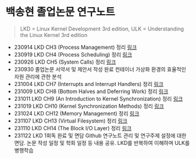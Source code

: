 # 백송현 졸업논문 연구노트

> LKD = Linux Kernel Development 3rd edition, ULK = Understanding the Linux Kernel 3rd edition

- 230914 LKD CH3 (Process Management) 정리 [링크](https://velog.io/@cmcm0012/%EB%A6%AC%EB%88%85%EC%8A%A4-3.-Process-Management)
- 230919 LKD CH4 (Process Scheduling) 정리 [링크](https://velog.io/@cmcm0012/%EB%A6%AC%EB%88%85%EC%8A%A4-4.-Process-Scheduling)
- 230926 LKD CH5 (System Calls) 정리 [링크](https://velog.io/@cmcm0012/%EB%A6%AC%EB%88%85%EC%8A%A4-5.-System-Calls)
- 230930 졸업논문 서약서 및 제안서 작성 완료
  컨테이너 가상화 환경의 효율적인 자원 관리에 관한 분석
- 231004 LKD CH7 (Interrupts and Interrupt Handlers) 정리 [링크](https://velog.io/@cmcm0012/%EB%A6%AC%EB%88%85%EC%8A%A4-7.-Interrupts-and-Interrupt-Handlers)
- 231009 LKD CH8 (Bottom Halves and Deferring Work) 정리 [링크](https://velog.io/@cmcm0012/%EB%A6%AC%EB%88%85%EC%8A%A4-8.-Bottom-Halves-and-Deferring-Work)
- 231011 LKD CH9 (An Introduction to Kernel Synchronization) 정리 [링크](https://velog.io/@cmcm0012/%EB%A6%AC%EB%88%85%EC%8A%A4-9.-An-Introduction-to-Kernel-Synchronization)
- 231019 LKD CH10 (Kernel Synchronization Methods) 정리 [링크](https://velog.io/@cmcm0012/%EB%A6%AC%EB%88%85%EC%8A%A4-10.-Kernel-Synchronization-Methods)
- 231024 LKD CH12 (Memory Management) 정리 [링크](https://velog.io/@cmcm0012/%EB%A6%AC%EB%88%85%EC%8A%A4-Ch12.-Memory-Management)
- 231107 LKD CH13 (Virtual Filesystem) 정리 [링크](https://velog.io/@cmcm0012/%EB%A6%AC%EB%88%85%EC%8A%A4-Ch13.-Virtual-Filesystem)
- 231110 LKD CH14 (The Block I/O Layer) 정리 [링크](https://velog.io/@cmcm0012/%EB%A6%AC%EB%88%85%EC%8A%A4-Ch14.-The-Block-IO-Layer)
- 231122 LKD 1회독 완료 및 면담
  Github 연구노트 관리 및 연구주제 설정에 대한 면담. 논문 작성 일정 및 학회 일정 등 내용 공유. LKD를 반복하여 이해하며 ULK를 병행학습
